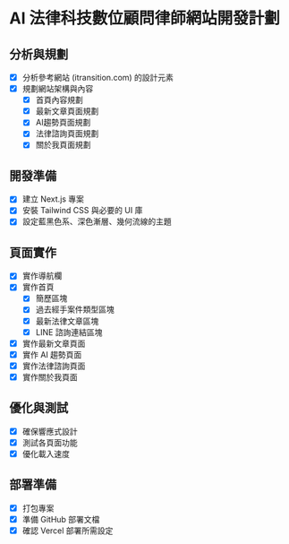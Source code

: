 # AI 法律科技數位顧問律師網站開發計劃

## 分析與規劃
- [x] 分析參考網站 (itransition.com) 的設計元素
- [x] 規劃網站架構與內容
  - [x] 首頁內容規劃
  - [x] 最新文章頁面規劃
  - [x] AI趨勢頁面規劃
  - [x] 法律諮詢頁面規劃
  - [x] 關於我頁面規劃

## 開發準備
- [x] 建立 Next.js 專案
- [x] 安裝 Tailwind CSS 與必要的 UI 庫
- [x] 設定藍黑色系、深色漸層、幾何流線的主題

## 頁面實作
- [x] 實作導航欄
- [x] 實作首頁
  - [x] 簡歷區塊
  - [x] 過去經手案件類型區塊
  - [x] 最新法律文章區塊
  - [x] LINE 諮詢連結區塊
- [x] 實作最新文章頁面
- [x] 實作 AI 趨勢頁面
- [x] 實作法律諮詢頁面
- [x] 實作關於我頁面

## 優化與測試
- [x] 確保響應式設計
- [x] 測試各頁面功能
- [x] 優化載入速度

## 部署準備
- [x] 打包專案
- [x] 準備 GitHub 部署文檔
- [x] 確認 Vercel 部署所需設定
